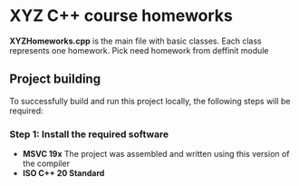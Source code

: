 # XYZ C++ course homeworks

**XYZHomeworks.cpp** is the main file with basic classes. Each class represents one homework. Pick need homework from deffinit module

## Project building

To successfully build and run this project locally, the following steps will be required:

### Step 1: Install the required software

- **MSVC 19x** The project was assembled and written using this version of the compiler
- **ISO C++ 20 Standard**
